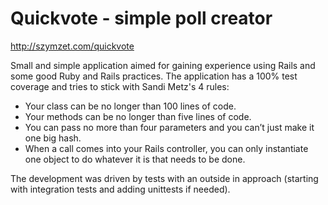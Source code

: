# Quickvote - simple poll creator

http://szymzet.com/quickvote

Small and simple application aimed for gaining experience using Rails and some
good Ruby and Rails practices. The application has a 100% test coverage and tries
to stick with Sandi Metz's 4 rules:

* Your class can be no longer than 100 lines of code.
* Your methods can be no longer than five lines of code.
* You can pass no more than four parameters and you can’t just make it one big hash.
* When a call comes into your Rails controller, you can only instantiate one object to do whatever it is that needs to be done.

The development was driven by tests with an outside in approach (starting
with integration tests and adding unittests if needed).
